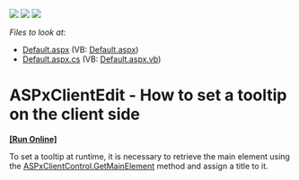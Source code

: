 <!-- default badges list -->
![](https://img.shields.io/endpoint?url=https://codecentral.devexpress.com/api/v1/VersionRange/128532673/12.1.5%2B)
[![](https://img.shields.io/badge/Open_in_DevExpress_Support_Center-FF7200?style=flat-square&logo=DevExpress&logoColor=white)](https://supportcenter.devexpress.com/ticket/details/E4148)
[![](https://img.shields.io/badge/📖_How_to_use_DevExpress_Examples-e9f6fc?style=flat-square)](https://docs.devexpress.com/GeneralInformation/403183)
<!-- default badges end -->
<!-- default file list -->
*Files to look at*:

* [Default.aspx](./CS/WebSite/Default.aspx) (VB: [Default.aspx](./VB/WebSite/Default.aspx))
* [Default.aspx.cs](./CS/WebSite/Default.aspx.cs) (VB: [Default.aspx.vb](./VB/WebSite/Default.aspx.vb))
<!-- default file list end -->
# ASPxClientEdit - How to set a tooltip on the client side
<!-- run online -->
**[[Run Online]](https://codecentral.devexpress.com/e4148/)**
<!-- run online end -->


<p>To set a tooltip at runtime, it is necessary to retrieve the main element using the <a href="http://documentation.devexpress.com/#AspNet/DevExpressWebASPxClassesScriptsASPxClientControl_GetMainElementtopic"><u>ASPxClientControl.GetMainElement</u></a> method and assign a title to it.</p><p></p>

<br/>


